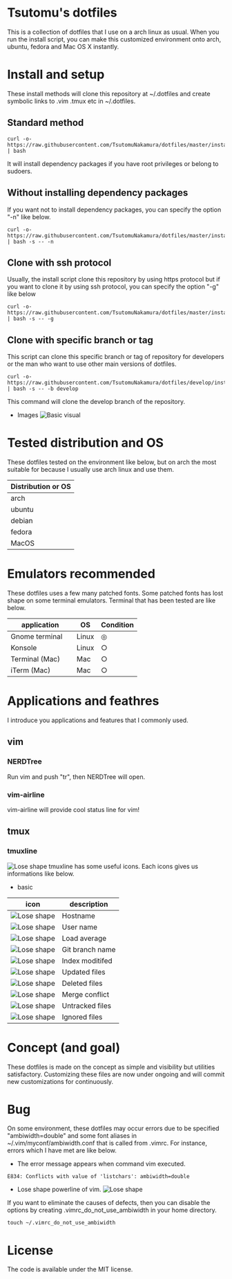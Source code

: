 # Tsutomu's dotfiles
This is a collection of dotfiles that I use on a arch linux as usual.
When you run the install script, you can make this customized environment onto arch, ubuntu, fedora and Mac OS X instantly.

# Install and setup
These install methods will clone this repository at ~/.dotfiles and create symbolic links to .vim .tmux etc in ~/.dotfiles.

## Standard method
```
curl -o- https://raw.githubusercontent.com/TsutomuNakamura/dotfiles/master/install.sh | bash
```
It will install dependency packages if you have root privileges or belong to sudoers.

## Without installing dependency packages
If you want not to install dependency packages, you can specify the option "-n" like below.
```
curl -o- https://raw.githubusercontent.com/TsutomuNakamura/dotfiles/master/install.sh | bash -s -- -n
```
## Clone with ssh protocol
Usually, the install script clone this repository by using https protocol but if you want to clone it by using ssh protocol, you can specify the option "-g" like below

```
curl -o- https://raw.githubusercontent.com/TsutomuNakamura/dotfiles/master/install.sh | bash -s -- -g
```

## Clone with specific branch or tag
This script can clone this specific branch or tag of repository for developers or the man who want to use other main versions of dotfiles.
```
curl -o- https://raw.githubusercontent.com/TsutomuNakamura/dotfiles/develop/install.sh | bash -s -- -b develop
```
This command will clone the develop branch of the repository.


+ Images
![Basic visual](https://github.com/TsutomuNakamura/dotfiles/wiki/img/dotfiles_policy01.png)

# Tested distribution and OS
These dotfiles tested on the environment like below, but on arch the most suitable for because I usually use arch linux and use them.

| Distribution or OS |
| ------------------ |
| arch               |
| ubuntu             |
| debian             |
| fedora             |
| MacOS              |

# Emulators recommended
These dotfiles uses a few many patched fonts.
Some patched fonts has lost shape on some terminal emulators.
Terminal that has been tested are like below.

| application        | OS    | Condition |
| ------------------ | ----- | --------- |
| Gnome terminal     | Linux | ◎        |
| Konsole            | Linux | ○        |
| Terminal (Mac)     | Mac   | ○        |
| iTerm (Mac)        | Mac   | ○        |

# Applications and feathres
I introduce you applications and features that I commonly used.

## vim
### NERDTree
Run vim and push "tr", then NERDTree will open.

### vim-airline
vim-airline will provide cool status line for vim!

## tmux
### tmuxline
![Lose shape](https://github.com/TsutomuNakamura/dotfiles/wiki/img/dotfiles_tmuxline00.png)
tmuxline has some useful icons.
Each icons gives us informations like below.

* basic

| icon        | description |
| ------------------ | ----- |
| ![Lose shape](https://github.com/TsutomuNakamura/dotfiles/wiki/img/dotfiles_tmuxline_icon00.png) | Hostname |
| ![Lose shape](https://github.com/TsutomuNakamura/dotfiles/wiki/img/dotfiles_tmuxline_icon01.png) | User name |
| ![Lose shape](https://github.com/TsutomuNakamura/dotfiles/wiki/img/dotfiles_tmuxline_icon02.png) | Load average |
| ![Lose shape](https://github.com/TsutomuNakamura/dotfiles/wiki/img/dotfiles_tmuxline_icon03.png) | Git branch name |
| ![Lose shape](https://github.com/TsutomuNakamura/dotfiles/wiki/img/dotfiles_tmuxline_icon04.png) | Index moditifed |
| ![Lose shape](https://github.com/TsutomuNakamura/dotfiles/wiki/img/dotfiles_tmuxline_icon05.png) | Updated files |
| ![Lose shape](https://github.com/TsutomuNakamura/dotfiles/wiki/img/dotfiles_tmuxline_icon06.png) | Deleted files |
| ![Lose shape](https://github.com/TsutomuNakamura/dotfiles/wiki/img/dotfiles_tmuxline_icon07.png) | Merge conflict |
| ![Lose shape](https://github.com/TsutomuNakamura/dotfiles/wiki/img/dotfiles_tmuxline_icon08.png) | Untracked files |
| ![Lose shape](https://github.com/TsutomuNakamura/dotfiles/wiki/img/dotfiles_tmuxline_icon09.png) | Ignored files |

# Concept (and goal)
These dotfiles is made on the concept as simple and visibility but utilities satisfactory.
Customizing these files are now under ongoing and will commit new customizations for continuously.

# Bug
On some environment, these dotfiles may occur errors due to be specified "ambiwidth=double" and some font aliases in ~/.vim/myconf/ambiwidth.conf that is called from .vimrc.
For instance, errors which I have met are like below.

+ The error message appears when command vim executed.
```
E834: Conflicts with value of 'listchars': ambiwidth=double
```
+ Lose shape powerline of vim.
![Lose shape](https://github.com/TsutomuNakamura/dotfiles/wiki/img/lose_shape_powerline00.png)

If you want to eliminate the causes of defects, then you can disable the options by creating .vimrc_do_not_use_ambiwidth in your home directory.

```
touch ~/.vimrc_do_not_use_ambiwidth
```

# License
The code is available under the MIT license.

